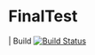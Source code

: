 # FinalTest
| Build [![Build Status](https://dev.azure.com/hasneetnehra/AutomationUI/_apis/build/status/hasneet270489.FinalTest?branchName=master)](https://dev.azure.com/hasneetnehra/AutomationUI/_build/latest?definitionId=1&branchName=master)

